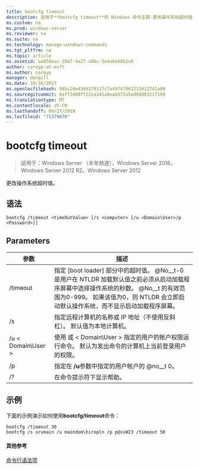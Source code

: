 ```yaml
---
title: bootcfg timeout
description: 适用于**bootcfg timeout**的 Windows 命令主题-更改操作系统超时值。
ms.custom: na
ms.prod: windows-server
ms.reviewer: na
ms.suite: na
ms.technology: manage-windows-commands
ms.tgt_pltfrm: na
ms.topic: article
ms.assetid: aa858eac-2bb7-4a27-a9bc-3e4a6eb8b2c6
author: coreyp-at-msft
ms.author: coreyp
manager: dongill
ms.date: 10/16/2017
ms.openlocfilehash: 94bc2de43dd179117c7a44747961213d12741a09
ms.sourcegitcommit: 6aff3d88ff22ea141a6ea6572a5ad8dd6321f199
ms.translationtype: MT
ms.contentlocale: zh-CN
ms.lasthandoff: 09/27/2019
ms.locfileid: "71379870"
---
```

# <a name="bootcfg-timeout"></a>bootcfg timeout

>适用于：Windows Server （半年频道），Windows Server 2016，Windows Server 2012 R2，Windows Server 2012

更改操作系统超时值。

## <a name="syntax"></a>语法
```
bootcfg /timeout <timeOutValue> [/s <computer> [/u <Domain\User>/p <Password>]]
```
## <a name="parameters"></a>Parameters

|        参数        |                                                                                                                                                                                  描述                                                                                                                                                                                   |
|-------------------------|--------------------------------------------------------------------------------------------------------------------------------------------------------------------------------------------------------------------------------------------------------------------------------------------------------------------------------------------------------------------------------|
| /timeout <timeOutValue> | 指定 [boot loader] 部分中的超时值。 @No__t-0 是用户在 NTLDR 加载默认值之前必须从启动加载程序屏幕中选择操作系统的秒数。 @No__t 的有效范围为0-999。 如果该值为0，则 NTLDR 会立即启动默认操作系统，而不显示启动加载程序屏幕。 |
|      /s <computer>      |                                                                                                                               指定远程计算机的名称或 IP 地址（不使用反斜杠）。 默认值为本地计算机。                                                                                                                               |
|    /u < Domain\User >     |                                                                                       使用 <User> 或 < Domain\User > 指定的用户的帐户权限运行命令。 默认为发出命令的计算机上当前登录用户的权限。                                                                                        |
|      /p <Password>      |                                                                                                                                            指定在 **/u**参数中指定的用户帐户的 @no__t 0。                                                                                                                                             |
|           /?            |                                                                                                                                                                      在命令提示符下显示帮助。                                                                                                                                                                      |

## <a name="BKMK_examples"></a>示例
下面的示例演示如何使用**bootcfg/timeout**命令：
```
bootcfg /timeout 30
bootcfg /s srvmain /u maindom\hiropln /p p@ssW23 /timeout 50
```
#### <a name="additional-references"></a>其他参考
[命令行语法项](command-line-syntax-key.md)
